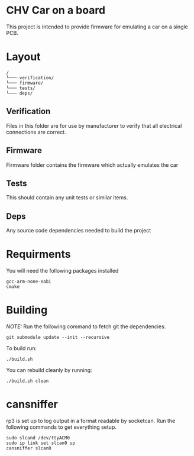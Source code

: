 # CHV Car on a board
This project is intended to provide firmware for emulating a car on a single PCB.

# Layout
```
/
└─── verification/
└─── firmware/
└─── tests/
└─── deps/
```
## Verification
Files in this folder are for use by manufacturer to verify that all electrical connections are correct.

## Firmware
Firmware folder contains the firmware which actually emulates the car

## Tests
This should contain any unit tests or similar items.

## Deps
Any source code dependencies needed to build the project

# Requirments
You will need the following packages installed
```
gcc-arm-none-eabi
cmake
```

# Building

_*NOTE:*_ Run the following command to fetch git the dependencies.
```
git submodule update --init --recursive
```

To build run:
```
./build.sh
```

You can rebuild cleanly by running:
```
./build.sh clean
```

# cansniffer
rp3 is set up to log output in a format readable by socketcan.
Run the following commands to get everything setup.

```
sudo slcand /dev/ttyACM0
sudo ip link set slcan0 up
cansniffer slcan0
```
